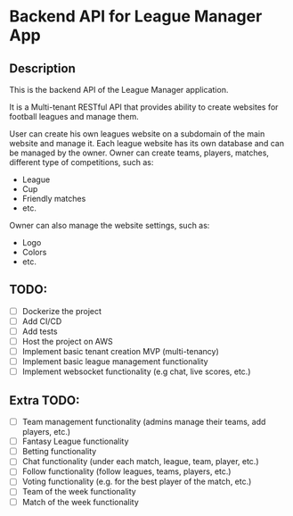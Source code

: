 # Backend API for League Manager App

## Description
This is the backend API of the League Manager application.

It is a Multi-tenant RESTful API that provides ability to create websites for football leagues and manage them.

User can create his own leagues website on a subdomain of the main website and manage it.
Each league website has its own database and can be managed by the owner.
Owner can create teams, players, matches, different type of competitions, such as:
- League
- Cup
- Friendly matches
- etc.

Owner can also manage the website settings, such as:
- Logo
- Colors
- etc.

## TODO:
- [ ] Dockerize the project
- [ ] Add CI/CD
- [ ] Add tests
- [ ] Host the project on AWS
- [ ] Implement basic tenant creation MVP (multi-tenancy)
- [ ] Implement basic league management functionality
- [ ] Implement websocket functionality (e.g chat, live scores, etc.)

## Extra TODO:
- [ ] Team management functionality (admins manage their teams, add players, etc.)
- [ ] Fantasy League functionality
- [ ] Betting functionality
- [ ] Chat functionality (under each match, league, team, player, etc.)
- [ ] Follow functionality (follow leagues, teams, players, etc.)
- [ ] Voting functionality (e.g. for the best player of the match, etc.)
- [ ] Team of the week functionality
- [ ] Match of the week functionality